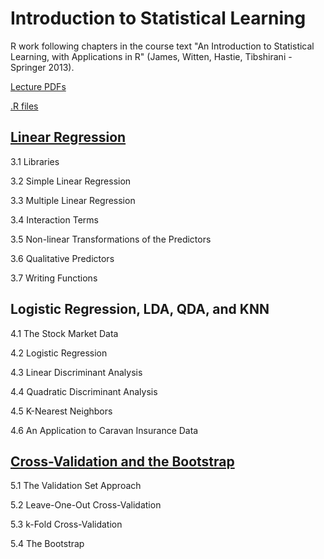 # Introduction to Statistical Learning

R work following chapters in the course text "An Introduction to Statistical Learning, with Applications in R" (James, Witten, Hastie, Tibshirani - Springer 2013). 

[Lecture PDFs](https://github.com/JustinMShea/Statistical-Learning/tree/master/lecturePDFs)

[.R files](https://github.com/JustinMShea/Statistical-Learning/tree/master/R)

## [Linear Regression](https://github.com/JustinMShea/Statistical-Learning/blob/master/R/03-LinearRegression.pdf)

3.1 Libraries 

3.2 Simple Linear Regression 

3.3 Multiple Linear Regression

3.4 Interaction Terms

3.5 Non-linear Transformations of the Predictors

3.6 Qualitative Predictors

3.7 Writing Functions

## Logistic Regression, LDA, QDA, and KNN 

4.1 The Stock Market Data 

4.2 Logistic Regression 

4.3 Linear Discriminant Analysis

4.4 Quadratic Discriminant Analysis

4.5 K-Nearest Neighbors

4.6 An Application to Caravan Insurance Data

## [Cross-Validation and the Bootstrap](https://github.com/JustinMShea/Statistical-Learning/blob/master/R/05-CV-Resampling-Methods.pdf)

5.1 The Validation Set Approach

5.2 Leave-One-Out Cross-Validation   

5.3 k-Fold Cross-Validation

5.4 The Bootstrap


